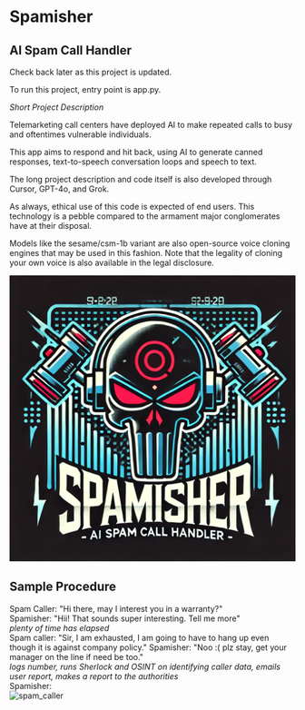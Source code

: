 # Spamisher

## AI Spam Call Handler

Check back later as this project is updated.

To run this project, entry point is app.py.  

*Short Project Description*

Telemarketing call centers have deployed AI to make repeated calls to busy and oftentimes vulnerable individuals.  

This app aims to respond and hit back, using AI to generate canned responses, text-to-speech conversation loops and speech to text.

The long project description and code itself is also developed through Cursor, GPT-4o, and Grok.  

As always, ethical use of this code is expected of end users. This technology is a pebble compared to the armament major conglomerates have at their disposal.

Models like the sesame/csm-1b variant are also open-source voice cloning engines that may be used in this fashion. Note that the legality of cloning your own voice is also available in the legal disclosure.

![Logo](media/Spamisher.webp)  

## Sample Procedure

Spam Caller: "Hi there, may I interest you in a warranty?"  
Spamisher: "Hii! That sounds super interesting. Tell me more"  
*plenty of time has elapsed*  
Spam caller: "Sir, I am exhausted, I am going to have to hang up even though it is against company policy." 
Spamisher: "Noo :( plz stay, get your manager on the line if need be too."  
*logs number, runs Sherlock and OSINT on identifying caller data, emails user report, makes a report to the authorities*  
Spamisher:  
![spam_caller](spam_caller.webp)
